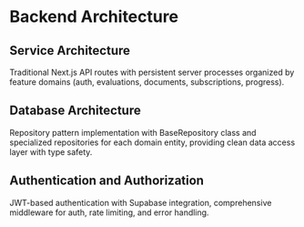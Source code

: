 # Backend Architecture

## Service Architecture

Traditional Next.js API routes with persistent server processes organized by feature domains (auth, evaluations, documents, subscriptions, progress).

## Database Architecture

Repository pattern implementation with BaseRepository class and specialized repositories for each domain entity, providing clean data access layer with type safety.

## Authentication and Authorization

JWT-based authentication with Supabase integration, comprehensive middleware for auth, rate limiting, and error handling.
